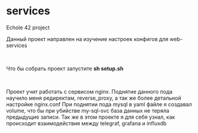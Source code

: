 # services
Echole 42 project


<div aligne="center">
  <p>Данный проект направлен на изучение настроек конфигов для web-services</p>
  <br>
  <p>Что бы собрать проект запустите <b>sh setup.sh</b></p>
  <br>
  <p>Проект учит работать с сервисом nginx. Поднятие данного пода научило меня редиректам, reverse_proxy, а так же более детальной настройке nginx.conf
  При поднятии пода mysql в yaml файле я создавал volume, что бы при убийстве my-sql-svc база данных не теряла предыдущие записи. Так же в этом проекте я для
  себя узнал, как происходит взаимодействия между telegraf, grafana и influxdb</p>
</div>
